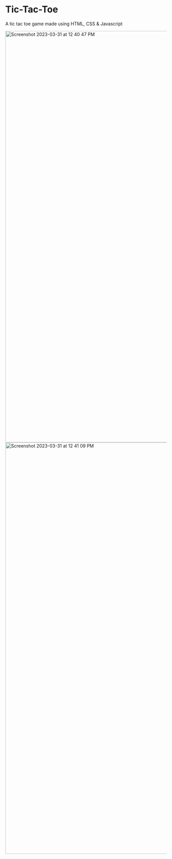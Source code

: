 # Tic-Tac-Toe
A tic tac toe game made using HTML, CSS &amp; Javascript

<img width="1280" alt="Screenshot 2023-03-31 at 12 40 47 PM" src="https://user-images.githubusercontent.com/76861854/229049121-8baa0532-9343-4cff-9c8b-72efa8adf248.png">

<img width="1280" alt="Screenshot 2023-03-31 at 12 41 09 PM" src="https://user-images.githubusercontent.com/76861854/229049193-542ec29b-b4c6-4e53-8647-d83f9ee36b2d.png">
